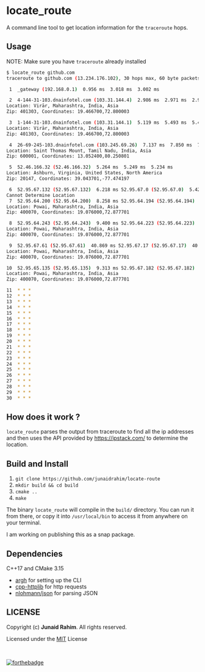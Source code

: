 # locate_route

A command line tool to get location information for the `traceroute` hops.

## Usage

NOTE: Make sure you have `traceroute` already installed

```bash
$ locate_route github.com
traceroute to github.com (13.234.176.102), 30 hops max, 60 byte packets

 1  _gateway (192.168.0.1)  0.956 ms  3.018 ms  3.002 ms

 2  4-144-31-103.dnainfotel.com (103.31.144.4)  2.986 ms  2.971 ms  2.956 ms
Location: Virār, Maharashtra, India, Asia
Zip: 401303, Coordinates: 19.466700,72.800003

 3  1-144-31-103.dnainfotel.com (103.31.144.1)  5.119 ms  5.493 ms  5.473 ms
Location: Virār, Maharashtra, India, Asia
Zip: 401303, Coordinates: 19.466700,72.800003

 4  26-69-245-103.dnainfotel.com (103.245.69.26)  7.137 ms  7.850 ms  7.460 ms
Location: Saint Thomas Mount, Tamil Nadu, India, Asia
Zip: 600001, Coordinates: 13.052400,80.250801

 5  52.46.166.32 (52.46.166.32)  5.264 ms  5.249 ms  5.234 ms
Location: Ashburn, Virginia, United States, North America
Zip: 20147, Coordinates: 39.043701,-77.474197

 6  52.95.67.132 (52.95.67.132)  6.218 ms 52.95.67.0 (52.95.67.0)  5.425 ms 52.95.67.66 (52.95.67.66)  8.803 ms
Cannot Determine Location
 7  52.95.64.200 (52.95.64.200)  8.258 ms 52.95.64.194 (52.95.64.194)  7.728 ms 52.95.64.248 (52.95.64.248)  14.031 ms
Location: Powai, Maharashtra, India, Asia
Zip: 400070, Coordinates: 19.076000,72.877701

 8  52.95.64.243 (52.95.64.243)  9.400 ms 52.95.64.223 (52.95.64.223)  19.349 ms 52.95.64.225 (52.95.64.225)  8.690 ms
Location: Powai, Maharashtra, India, Asia
Zip: 400070, Coordinates: 19.076000,72.877701

 9  52.95.67.61 (52.95.67.61)  40.869 ms 52.95.67.17 (52.95.67.17)  40.855 ms 52.95.67.149 (52.95.67.149)  40.839 ms
Location: Powai, Maharashtra, India, Asia
Zip: 400070, Coordinates: 19.076000,72.877701

10  52.95.65.135 (52.95.65.135)  9.313 ms 52.95.67.182 (52.95.67.182)  13.609 ms 52.95.65.135 (52.95.65.135)  9.285 ms
Location: Powai, Maharashtra, India, Asia
Zip: 400070, Coordinates: 19.076000,72.877701

11  * * *
12  * * *
13  * * *
14  * * *
15  * * *
16  * * *
17  * * *
18  * * *
19  * * *
20  * * *
21  * * *
22  * * *
23  * * *
24  * * *
25  * * *
26  * * *
27  * * *
28  * * *
29  * * *
30  * * *
```

## How does it work ?

`locate_route` parses the output from traceroute to find all the ip addresses and then
uses the API provided by https://ipstack.com/ to determine the location.

## Build and Install

1. `git clone https://github.com/junaidrahim/locate-route`
2. `mkdir build && cd build`
3. `cmake ..`
4. `make`

The binary `locate_route` will compile in the `build/` directory. You can run it from there,
or copy it into `/usr/local/bin` to access it from anywhere on your terminal.

I am working on publishing this as a snap package. 

## Dependencies

C++17 and CMake 3.15

* [argh](https://github.com/adishavit/argh) for setting up the CLI
* [cpp-httplib](https://github.com/yhirose/cpp-httplib) for http requests
* [nlohmann/json](https://github.com/nlohmann/json) for parsing JSON

## LICENSE
Copyright (c) **Junaid Rahim**. All rights reserved.

Licensed under the [MIT](LICENSE) License

<br>

[![forthebadge](https://forthebadge.com/images/badges/made-with-c-plus-plus.svg)](https://forthebadge.com)






 
